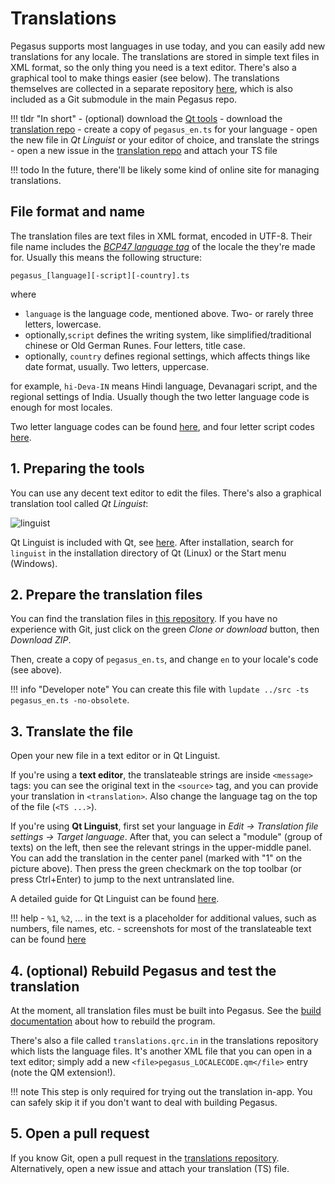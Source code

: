 # Translations

Pegasus supports most languages in use today, and you can easily add new translations for any locale. The translations are stored in simple text files in XML format, so the only thing you need is a text editor. There's also a graphical tool to make things easier (see below). The translations themselves are collected in a separate repository [here](https://github.com/mmatyas/pegasus-frontend-translations), which is also included as a Git submodule in the main Pegasus repo.

!!! tldr "In short"
    - (optional) download the [Qt tools](install-qt.md)
    - download the [translation repo](https://github.com/mmatyas/pegasus-frontend-translations)
    - create a copy of `pegasus_en.ts` for your language
    - open the new file in *Qt Linguist* or your editor of choice, and translate the strings
    - open a new issue in the [translation repo](https://github.com/mmatyas/pegasus-frontend-translations/issues) and attach your TS file

!!! todo
    In the future, there'll be likely some kind of online site for managing translations.


## File format and name

The translation files are text files in XML format, encoded in UTF-8. Their file name includes the [*BCP47 language tag*](https://en.wikipedia.org/wiki/IETF_language_tag#Syntax_of_language_tags) of the locale the they're made for. Usually this means the following structure:

```
pegasus_[language][-script][-country].ts
```

where

- `language` is the language code, mentioned above. Two- or rarely three letters, lowercase.
- optionally,`script` defines the writing system, like simplified/traditional chinese or Old German Runes. Four letters, title case.
- optionally, `country` defines regional settings, which affects things like date format, usually. Two letters, uppercase.

for example, `hi-Deva-IN` means Hindi language, Devanagari script, and the regional settings of India. Usually though the two letter language code is enough for most locales.

Two letter language codes can be found [here](https://en.wikipedia.org/wiki/List_of_ISO_639-1_codes), and four letter script codes [here](https://en.wikipedia.org/wiki/ISO_15924).


## 1. Preparing the tools

You can use any decent text editor to edit the files. There's also a graphical translation tool called *Qt Linguist*:

![linguist](https://doc.qt.io/qt-5/images/linguist-linguist.png )

Qt Linguist is included with Qt, see [here](install-qt.md). After installation, search for `linguist` in the installation directory of Qt (Linux) or the Start menu (Windows).

## 2. Prepare the translation files

You can find the translation files in [this repository](https://github.com/mmatyas/pegasus-frontend-translations). If you have no experience with Git, just click on the green *Clone or download* button, then *Download ZIP*.

Then, create a copy of `pegasus_en.ts`, and change `en` to your locale's code (see above).

!!! info "Developer note"
    You can create this file with `lupdate ../src -ts pegasus_en.ts -no-obsolete`.

## 3. Translate the file

Open your new file in a text editor or in Qt Linguist.

If you're using a **text editor**, the translateable strings are inside `<message>` tags: you can see the original text in the `<source>` tag, and you can provide your translation in `<translation>`. Also change the language tag on the top of the file (`<TS ...>`).

If you're using **Qt Linguist**, first set your language in *Edit -> Translation file settings -> Target language*. After that, you can select a "module" (group of texts) on the left, then see the relevant strings in the upper-middle panel. You can add the translation in the center panel (marked with "1" on the picture above). Then press the green checkmark on the top toolbar (or press Ctrl+Enter) to jump to the next untranslated line.

A detailed guide for Qt Linguist can be found [here](https://doc.qt.io/qt-5/linguist-translators.html).

!!! help
    - `%1`, `%2`, ... in the text is a placeholder for additional values, such as numbers, file names, etc.
    - screenshots for most of the translateable text can be found [here](https://imgur.com/a/no3Jm)

## 4. (optional) Rebuild Pegasus and test the translation

At the moment, all translation files must be built into Pegasus. See the [build documentation](build.md) about how to rebuild the program.

There's also a file called `translations.qrc.in` in the translations repository which lists the language files. It's another XML file that you can open in a text editor; simply add a new `<file>pegasus_LOCALECODE.qm</file>` entry (note the QM extension!).

!!! note
    This step is only required for trying out the translation in-app. You can safely skip it if you don't want to deal with building Pegasus.

## 5. Open a pull request

If you know Git, open a pull request in the [translations repository](https://github.com/mmatyas/pegasus-frontend-translations). Alternatively, open a new issue and attach your translation (TS) file.
